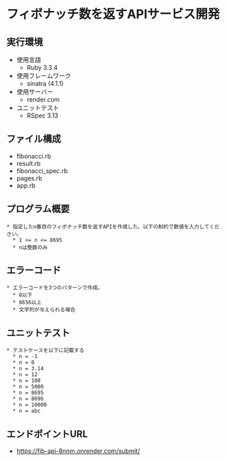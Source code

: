 # フィボナッチ数を返すAPIサービス開発

## 実行環境
* 使用言語
  * Ruby 3.3.4
* 使用フレームワーク
  * sinatra (4.1.1)
* 使用サーバー
  * render.com
* ユニットテスト
  * RSpec 3.13

## ファイル構成
  * fibonacci.rb
  * result.rb
  * fibonacci_spec.rb
  * pages.rb
  * app.rb

  ## プログラム概要
    * 指定したn番目のフィボナッチ数を返すAPIを作成した。以下の制約で数値を入力してください。
      * 1 <= n <= 8695
      * nは整数のみ

  ## エラーコード
    * エラーコードを3つのパターンで作成。
      * 0以下
      * 8656以上
      * 文字列が与えられる場合

  ## ユニットテスト
    * テストケースを以下に記載する
      * n = -1
      * n = 0
      * n = 3.14
      * n = 12
      * n = 100
      * n = 5000
      * n = 8695
      * n = 8696
      * n = 10000
      * n = abc


## エンドポイントURL
  * https://fib-api-8nnm.onrender.com/submit/